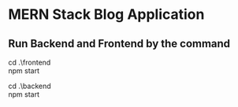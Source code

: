 # MERN Stack Blog Application
## Run Backend and Frontend by the command
cd .\frontend\
npm start

cd .\backend\
npm start
